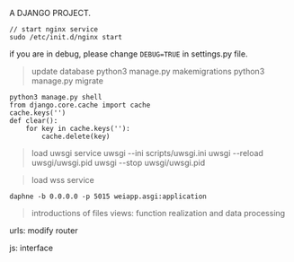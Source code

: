 A DJANGO PROJECT.
```shell
// start nginx service
sudo /etc/init.d/nginx start
```

if you are in debug, please change `DEBUG=TRUE` in settings.py file.

> update database
python3 manage.py makemigrations
python3 manage.py migrate

```
python3 manage.py shell
from django.core.cache import cache
cache.keys('')
def clear():
    for key in cache.keys(''):
        cache.delete(key)
```

> load uwsgi service
uwsgi --ini scripts/uwsgi.ini
uwsgi --reload uwsgi/uwsgi.pid
uwsgi --stop uwsgi/uwsgi.pid

> load wss service
```
daphne -b 0.0.0.0 -p 5015 weiapp.asgi:application
```

> introductions of files
views: function realization and data processing

urls: modify router

js: interface